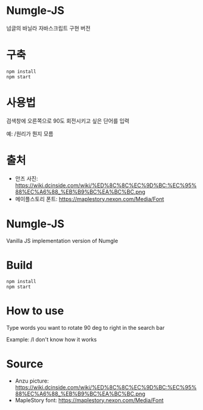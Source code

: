 # Numgle-JS
넘글의 바닐라 자바스크립트 구현 버전

# 구축
```
npm install
npm start
```

# 사용법
검색창에 오른쪽으로 90도 회전시키고 싶은 단어를 입력

예: /원리가 뭔지 모름

# 출처
- 안즈 사진: https://wiki.dcinside.com/wiki/%ED%8C%8C%EC%9D%BC:%EC%95%88%EC%A6%88_%EB%B9%BC%EA%BC%BC.png
- 메이플스토리 폰트: https://maplestory.nexon.com/Media/Font

# Numgle-JS
Vanilla JS implementation version of Numgle

# Build
```
npm install
npm start
```

# How to use
Type words you want to rotate 90 deg to right in the search bar

Example: /I don't know how it works

# Source
- Anzu picture: https://wiki.dcinside.com/wiki/%ED%8C%8C%EC%9D%BC:%EC%95%88%EC%A6%88_%EB%B9%BC%EA%BC%BC.png
- MapleStory font: https://maplestory.nexon.com/Media/Font